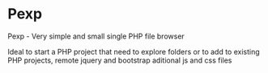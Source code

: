 # Pexp
Pexp - Very simple and small single PHP file browser

Ideal to start a PHP project that need to explore folders or to add to existing PHP projects, remote jquery and bootstrap aditional js and css files
